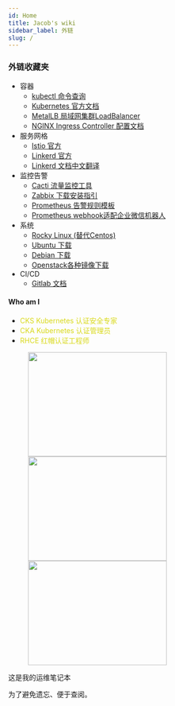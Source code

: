 ```yaml
---
id: Home
title: Jacob's wiki
sidebar_label: 外链
slug: /
---
```

### 外链收藏夹
* 容器
  * [kubectl 命令查询](https://kubernetes.io/docs/reference/generated/kubectl/kubectl-commands#-strong-getting-started-strong-)
  * [Kubernetes 官方文档](https://kubernetes.io/zh-cn/docs/home/)
  * [MetalLB 局域网集群LoadBalancer](https://metallb.universe.tf/installation/)
  * [NGINX Ingress Controller 配置文档](https://kubernetes.github.io/ingress-nginx/user-guide/nginx-configuration/)
* 服务网格
  * [Istio 官方](https://istio.io)
  * [Linkerd 官方](https://linkerd.io/2.11/getting-started/)
  * [Linkerd 文档中文翻译](https://linkerd.hacker-linner.com/2.11/)
* 监控告警
  * [Cacti 流量监控工具](https://www.cacti.net/info/downloads)
  * [Zabbix 下载安装指引](https://www.zabbix.com/cn/download?zabbix=5.0&os_distribution=centos&os_version=7&db=postgresql&ws=nginx)
  * [Prometheus 告警规则模板](https://awesome-prometheus-alerts.grep.to/rules)
  * [Prometheus webhook适配企业微信机器人](https://github.com/guyongquan/webhook-adapter)
* 系统
  * [Rocky Linux (替代Centos)](https://rockylinux.org/download/)
  * [Ubuntu 下载](https://cn.ubuntu.com/download)
  * [Debian 下载](https://www.debian.org/download)
  * [Openstack各种镜像下载](https://docs.openstack.org/image-guide/obtain-images.html)
* CI/CD
  * [Gitlab 文档](https://docs.gitlab.com/ee/)


#### Who am I

*  <font color="#d9d919" >CKS Kubernetes 认证安全专家 </font> 
*  <font color="#d9d919" >CKA Kubernetes 认证管理员 </font>   
*  <font color="#d9d919" >RHCE 红帽认证工程师  </font>

<figure>
<img src="https://xiebo.fun/img/CKS.png" width="280" height="210"/>
<img src="https://xiebo.fun/img/CKA.png" width="280" height="210"/>
<img src="https://xiebo.fun/img/RHCE.png" width="280" height="210"/>
</figure>

这是我的运维笔记本

为了避免遗忘、便于查阅。






